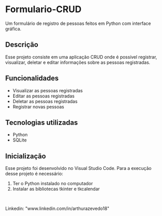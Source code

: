 <h1>Formulario-CRUD</h1>
<p>Um formulário de registro de pessoas feitos em Python com interface gráfica.</p>

<h2>Descrição</h2>
<p>Esse projeto consiste em uma aplicação CRUD onde é possível registrar, visualizar, deletar e editar informações sobre as pessoas registradas.</p>

<h2>Funcionalidades</h2>
<ul>
  <li>Visualizar as pessoas registradas</li>
  <li>Editar as pessoas registradas</li>
  <li>Deletar as pessoas registradas</li>
  <li>Registrar novas pessoas</li>
</ul>

<h2>Tecnologias utilizadas</h2>
<ul>
  <li>Python</li>
  <li>SQLite</li>
</ul>

<h2>Inicialização</h2>
<p>Esse projeto foi desenvolvido no Visual Studio Code. Para a execução desse projeto é necessário:</p>
<ol>
  <li>Ter o Python instalado no computador</li>
  <li>Instalar as bibliotecas tkinter e tkcalendar</li>
</ol>
</br>
<p>Linkedin: "www.linkedin.com/in/arthurazevedo18"</p>
